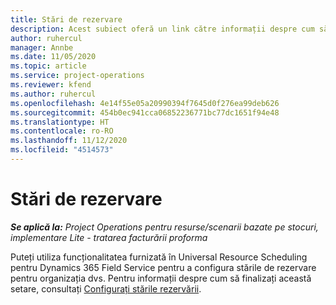 ```yaml
---
title: Stări de rezervare
description: Acest subiect oferă un link către informații despre cum să configurați stările rezervărilor pentru Project Operations.
author: ruhercul
manager: Annbe
ms.date: 11/05/2020
ms.topic: article
ms.service: project-operations
ms.reviewer: kfend
ms.author: ruhercul
ms.openlocfilehash: 4e14f55e05a20990394f7645d0f276ea99deb626
ms.sourcegitcommit: 454b0ec941cca06852236771bc77dc1651f94e48
ms.translationtype: HT
ms.contentlocale: ro-RO
ms.lasthandoff: 11/12/2020
ms.locfileid: "4514573"
---
```

# <a name="booking-statuses"></a>Stări de rezervare

_**Se aplică la:** Project Operations pentru resurse/scenarii bazate pe stocuri, implementare Lite - tratarea facturării proforma_

Puteți utiliza funcționalitatea furnizată în Universal Resource Scheduling pentru Dynamics 365 Field Service pentru a configura stările de rezervare pentru organizația dvs. Pentru informații despre cum să finalizați această setare, consultați [Configurați stările rezervării](https://docs.microsoft.com/dynamics365/field-service/set-up-booking-statuses).
